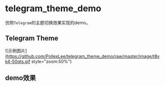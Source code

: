 # telegram_theme_demo

仿照`Telegram`的主题切换效果实现的demo。

## Telegram Theme


![示例图片](https://github.com/PollexLee/telegram_theme_demo/raw/master/image/t8yk4-50qts.gif  style="zoom:50%")

## demo效果


